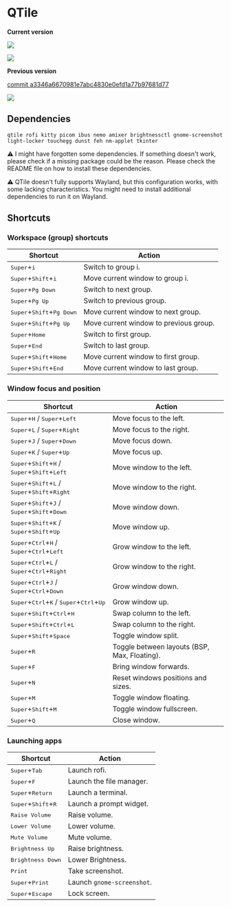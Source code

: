# QTile

**Current version**

![](/home/huerta/dotfiles/images/qtile.png)

![](/home/huerta/dotfiles/images/qtile-2.png)

**Previous version**

[commit a3346a6670981e7abc4830e0efd1a77b97681d77](https://github.com/Gspr-bit/dotfiles/tree/a3346a6670981e7abc4830e0efd1a77b97681d77)

![](/home/huerta/dotfiles/images/qtile-translucent.png)

## Dependencies

```
qtile rofi kitty picom ibus nemo amixer brightnessctl gnome-screenshot light-locker touchegg dunst feh nm-applet tkinter
```

:warning: I might have forgotten some dependencies. If something doesn't work, please check if a missing package could be the reason. Please check the README file on how to install these dependencies.

:warning: QTile doesn't fully supports Wayland, but this configuration works, with some lacking characteristics. You might need to install additional dependencies to run it on Wayland.

## Shortcuts

### Workspace (group) shortcuts

| Shortcut                                             | Action                                 |
| ---------------------------------------------------- | -------------------------------------- |
| <kbd>Super</kbd>+<kbd>i</kbd>                        | Switch to group i.                     |
| <kbd>Super</kbd>+<kbd>Shift</kbd>+<kbd>i</kbd>       | Move current window to group i.        |
| <kbd>Super</kbd>+<kbd>Pg Down</kbd>                  | Switch to next group.                  |
| <kbd>Super</kbd>+<kbd>Pg Up</kbd>                    | Switch to previous group.              |
| <kbd>Super</kbd>+<kbd>Shift</kbd>+<kbd>Pg Down</kbd> | Move current window to next group.     |
| <kbd>Super</kbd>+<kbd>Shift</kbd>+<kbd>Pg Up</kbd>   | Move current window to previous group. |
| <kbd>Super</kbd>+<kbd>Home</kbd>                     | Switch to first group.                 |
| <kbd>Super</kbd>+<kbd>End</kbd>                      | Switch to last group.                  |
| <kbd>Super</kbd>+<kbd>Shift</kbd>+<kbd>Home</kbd>    | Move current window to first group.    |
| <kbd>Super</kbd>+<kbd>Shift</kbd>+<kbd>End</kbd>     | Move current window to last group.     |

### Window focus and position

| Shortcut                                                     | Action                  |
| ------------------------------------------------------------ | ----------------------- |
| <kbd>Super</kbd>+<kbd>H</kbd> / <kbd>Super</kbd>+<kbd>Left</kbd> | Move focus to the left. |
| <kbd>Super</kbd>+<kbd>L</kbd> / <kbd>Super</kbd>+<kbd>Right</kbd> | Move focus to the right. |
| <kbd>Super</kbd>+<kbd>J</kbd> / <kbd>Super</kbd>+<kbd>Down</kbd> | Move focus down. |
| <kbd>Super</kbd>+<kbd>K</kbd> / <kbd>Super</kbd>+<kbd>Up</kbd> | Move focus up. |
| <kbd>Super</kbd>+<kbd>Shift</kbd>+<kbd>H</kbd> / <kbd>Super</kbd>+<kbd>Shift</kbd>+<kbd>Left</kbd> | Move window to the left. |
| <kbd>Super</kbd>+<kbd>Shift</kbd>+<kbd>L</kbd> / <kbd>Super</kbd>+<kbd>Shift</kbd>+<kbd>Right</kbd> | Move window to the right. |
| <kbd>Super</kbd>+<kbd>Shift</kbd>+<kbd>J</kbd> / <kbd>Super</kbd>+<kbd>Shift</kbd>+<kbd>Down</kbd> | Move window down. |
| <kbd>Super</kbd>+<kbd>Shift</kbd>+<kbd>K</kbd> / <kbd>Super</kbd>+<kbd>Shift</kbd>+<kbd>Up</kbd> | Move window up. |
| <kbd>Super</kbd>+<kbd>Ctrl</kbd>+<kbd>H</kbd> / <kbd>Super</kbd>+<kbd>Ctrl</kbd>+<kbd>Left</kbd> | Grow window to the left. |
| <kbd>Super</kbd>+<kbd>Ctrl</kbd>+<kbd>L</kbd> / <kbd>Super</kbd>+<kbd>Ctrl</kbd>+<kbd>Right</kbd> | Grow window to the right. |
| <kbd>Super</kbd>+<kbd>Ctrl</kbd>+<kbd>J</kbd> / <kbd>Super</kbd>+<kbd>Ctrl</kbd>+<kbd>Down</kbd> | Grow window down. |
| <kbd>Super</kbd>+<kbd>Ctrl</kbd>+<kbd>K</kbd> / <kbd>Super</kbd>+<kbd>Ctrl</kbd>+<kbd>Up</kbd> | Grow window up. |
| <kbd>Super</kbd>+<kbd>Shift</kbd>+<kbd>Ctrl</kbd>+<kbd>H</kbd> | Swap column to the left. |
| <kbd>Super</kbd>+<kbd>Shift</kbd>+<kbd>Ctrl</kbd>+<kbd>L</kbd> | Swap column to the right. |
| <kbd>Super</kbd>+<kbd>Shift</kbd>+<kbd>Space</kbd> | Toggle window split. |
| <kbd>Super</kbd>+<kbd>R</kbd> | Toggle between layouts (BSP, Max, Floating). |
| <kbd>Super</kbd>+<kbd>F</kbd> | Bring window forwards. |
| <kbd>Super</kbd>+<kbd>N</kbd> | Reset windows positions and sizes. |
| <kbd>Super</kbd>+<kbd>M</kbd> | Toggle window floating. |
| <kbd>Super</kbd>+<kbd>Shift</kbd>+<kbd>M</kbd> | Toggle window fullscreen. |
| <kbd>Super</kbd>+<kbd>Q</kbd> | Close window. |

### Launching apps

| Shortcut                                       | Action                     |
| ---------------------------------------------- | -------------------------- |
| <kbd>Super</kbd>+<kbd>Tab</kbd>                | Launch rofi.               |
| <kbd>Super</kbd>+<kbd>F</kbd>                  | Launch the file manager.   |
| <kbd>Super</kbd>+<kbd>Return</kbd>             | Launch a terminal.         |
| <kbd>Super</kbd>+<kbd>Shift</kbd>+<kbd>R</kbd> | Launch a prompt widget.    |
| <kbd>Raise Volume</kbd>                        | Raise volume.              |
| <kbd>Lower Volume</kbd>                        | Lower volume.              |
| <kbd>Mute Volume</kbd>                         | Mute volume.               |
| <kbd>Brightness Up</kbd>                       | Raise brightness.          |
| <kbd>Brightness Down</kbd>                     | Lower Brightness.          |
| <kbd>Print</kbd>                               | Take screenshot.           |
| <kbd>Super</kbd>+<kbd>Print</kbd>              | Launch `gnome-screenshot`. |
| <kbd>Super</kbd>+<kbd>Escape</kbd>             | Lock screen.               |


